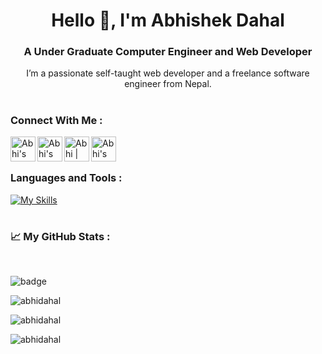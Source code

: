 <h1 align="center" >Hello 👋, I'm Abhishek Dahal</h1>

<h3 align="center">A Under Graduate Computer Engineer and Web Developer

</h3>
<p align="center">I’m a passionate self-taught web developer and a freelance software engineer from Nepal.</p>


# <h3 align="left">Connect With Me :</h3>

<a href="https://www.instagram.com/a.b.hi._/">
<img align="left" alt="Abhi's Instagram" width="40px" src="https://raw.githubusercontent.com/hussainweb/hussainweb/main/icons/instagram.png" />
</a>
<a href="https://discord.com/invite/GrNXe8UQXC">
<img align="left" alt="Abhi's Discord" width="40px" src="https://raw.githubusercontent.com/peterthehan/peterthehan/master/assets/discord.svg" />
</a>
<a href="https://twitter.com/Abhi_B5">
<img align="left" alt="Abhi | Twitter" width="40px" src="https://raw.githubusercontent.com/peterthehan/peterthehan/master/assets/twitter.svg" />
</a>
<a href="https://www.linkedin.com/in/abhishek-dahal-475a3b242/">
<img align="left" alt="Abhi's Linkedin" width="40px" src="https://raw.githubusercontent.com/peterthehan/peterthehan/master/assets/linkedin.svg" />
</a>
<br>

# <h3 align="left">Languages and Tools :</h3>

[![My Skills](https://skills.thijs.gg/icons?i=git,bash,linux,mongodb,express,react,html,css,js,ts,nodejs,py,c,cpp,figma&theme=dark&perline=5)](https://skills.thijs.gg)

# <h3 align="left">📈 My GitHub Stats :
<br>

![badge](https://visitor-badge.glitch.me/badge?page_id=abhidahal.abhidahal&left_color=grey&right_color=blue)

</h3>

<p align="left"> <img src="https://github-readme-stats.vercel.app/api?username=abhidahal&show_icons=true&theme=dark" alt="abhidahal" />

<p align="left"><img  src="https://github-readme-streak-stats.herokuapp.com/?user=abhidahal&show_icons=true&theme=dark" alt="abhidahal" /></p>

<p align="left"><img  src="https://github-readme-stats.vercel.app/api/top-langs?username=abhidahal&show_icons=true&theme=dark&locale=en&layout=compact" alt="abhidahal" /></p>
